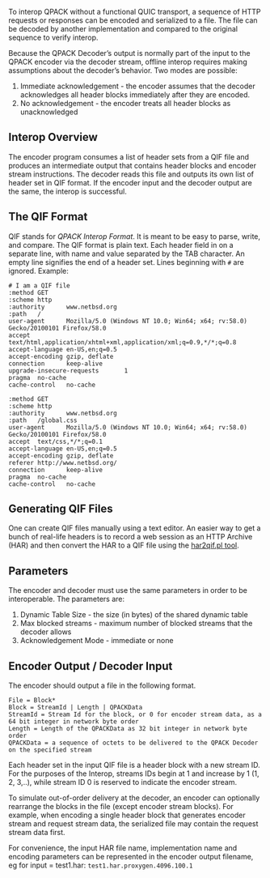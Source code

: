 To interop QPACK without a functional QUIC transport, a sequence of HTTP requests or responses can be encoded and serialized to a file.  The file can be decoded by another implementation and compared to the original sequence to verify interop.

Because the QPACK Decoder’s output is normally part of the input to the QPACK encoder via the decoder stream, offline interop requires making assumptions about the decoder’s behavior.  Two modes are possible: 

1. Immediate acknowledgement - the encoder assumes that the decoder acknowledges all header blocks immediately after they are encoded.
2. No acknowledgement - the encoder treats all header blocks as unacknowledged

## Interop Overview

The encoder program consumes a list of header sets from a QIF file and produces an intermediate output that contains header blocks and encoder stream instructions.  The decoder reads this file and outputs its own list of header set in QIF format.  If the encoder input and the decoder output are the same, the interop is successful.

## The QIF Format

QIF stands for _QPACK Interop Format_.  It is meant to be easy to parse, write, and compare.  The QIF format is plain text.  Each header field in on a separate line, with name and value separated by the TAB character.  An empty line signifies the end of a header set.  Lines beginning with `#` are ignored.  Example:

```
# I am a QIF file
:method GET
:scheme http
:authority      www.netbsd.org
:path   /
user-agent      Mozilla/5.0 (Windows NT 10.0; Win64; x64; rv:58.0) Gecko/20100101 Firefox/58.0
accept  text/html,application/xhtml+xml,application/xml;q=0.9,*/*;q=0.8
accept-language en-US,en;q=0.5
accept-encoding gzip, deflate
connection      keep-alive
upgrade-insecure-requests       1
pragma  no-cache
cache-control   no-cache

:method GET
:scheme http
:authority      www.netbsd.org
:path   /global.css
user-agent      Mozilla/5.0 (Windows NT 10.0; Win64; x64; rv:58.0) Gecko/20100101 Firefox/58.0
accept  text/css,*/*;q=0.1
accept-language en-US,en;q=0.5
accept-encoding gzip, deflate
referer http://www.netbsd.org/
connection      keep-alive
pragma  no-cache
cache-control   no-cache

```

## Generating QIF Files

One can create QIF files manually using a text editor.  An easier way to get a bunch of real-life headers is to record a web session as an HTTP Archive (HAR) and then convert the HAR to a QIF file using the [har2qif.pl tool](https://github.com/litespeedtech/ls-qpack/blob/master/tools/har2qif.pl).

## Parameters

The encoder and decoder must use the same parameters in order to be interoperable.  The parameters are:

1. Dynamic Table Size - the size (in bytes) of the shared dynamic table
2. Max blocked streams - maximum number of blocked streams that the decoder allows
3. Acknowledgement Mode - immediate or none

## Encoder Output / Decoder Input

The encoder should output a file in the following format.

```
File = Block*
Block = StreamId | Length | QPACKData
StreamId = Stream Id for the block, or 0 for encoder stream data, as a 64 bit integer in network byte order
Length = Length of the QPACKData as 32 bit integer in network byte order
QPACKData = a sequence of octets to be delivered to the QPACK Decoder on the specified stream
```

Each header set in the input QIF file is a header block with a new stream ID.  For the purposes of the Interop, streams IDs begin at 1 and increase by 1 (1, 2, 3,..), while stream ID 0 is reserved to indicate the encoder stream.

To simulate out-of-order delivery at the decoder, an encoder can optionally rearrange the blocks in the file (except encoder stream blocks).  For example, when encoding a single header block that generates encoder stream and request stream data, the serialized file may contain the request stream data first.

For convenience, the input HAR file name, implementation name and encoding parameters can be represented in the encoder output filename, eg for input = test1.har: `test1.har.proxygen.4096.100.1`
